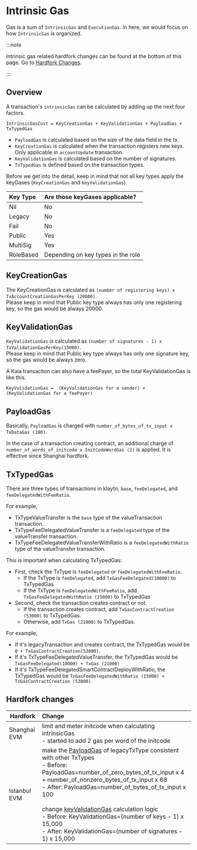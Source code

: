 # Intrinsic Gas

Gas is a sum of `IntrinsicGas` and `ExecutionGas`. In here, we would focus on how `IntrinsicGas` is organized.

:::note

Intrinsic gas related hardfork changes can be found at the bottom of this page. Go to [Hardfork Changes](#hardfork-changes).

:::

## Overview

A transaction's `intrinsicGas` can be calculated by adding up the next four factors.

```
IntrinsicGasCost = KeyCreationGas + KeyValidationGas + PayloadGas + TxTypedGas
```

- `PayloadGas` is calculated based on the size of the data field in the tx.
- `KeyCreationGas` is calculated when the transaction registers new keys. Only applicable in `accountUpdate` transaction.
- `KeyValidationGas` is calculated based on the number of signatures.
- `TxTypedGas` is defined based on the transaction types.

Before we get into the detail, keep in mind that not all key types apply the keyGases (`KeyCreationGas` and `KeyValidationGas`).

| Key Type  | Are those keyGases applicable?     |
| :-------- | :--------------------------------- |
| Nil       | No                                 |
| Legacy    | No                                 |
| Fail      | No                                 |
| Public    | Yes                                |
| MultiSig  | Yes                                |
| RoleBased | Depending on key types in the role |

## KeyCreationGas <a id="keycreationgas"></a>

The KeyCreationGas is calculated as `(number of registering keys) x TxAccountCreationGasPerKey (20000)`.\
Please keep in mind that Public key type always has only one registering key, so the gas would be always 20000.

## KeyValidationGas <a id="keyvalidationgas"></a>

`KeyValidationGas` is calculated as `(number of signatures - 1) x TxValidationGasPerKey(15000)`.\
Please keep in mind that Public key type always has only one signature key, so the gas would be always zero.

A Kaia transaction can also have a feePayer, so the total KeyValidationGas is like this.

```
KeyValidationGas =  (KeyValidationGas for a sender) + (KeyValidationGas for a feePayer)
```

## PayloadGas <a id="payloadgas"></a>

Basically, `PayloadGas` is charged with `number_of_bytes_of_tx_input x TxDataGas (100)`.

In the case of a transaction creating contract, an additional charge of `number_of_words_of_initcode x InitCodeWordGas (2)` is applied. It is effective since Shanghai hardfork.

## TxTypedGas <a id="txtypedgas"></a>

There are three types of transactions in klaytn; `base`, `feeDelegated`, and `feeDelegatedWithFeeRatio`.

For example,

- TxTypeValueTransfer is the `base` type of the valueTransaction transaction.
- TxTypeFeeDelegatedValueTransfer is a `feeDelegated` type of the valueTransfer transaction.
- TxTypeFeeDelegatedValueTransferWithRatio is a `feeDelegatedWithRatio` type of the valueTransfer transaction.

This is important when calculating TxTypedGas:

- First, check the TxType is `feeDelegated` or `feeDelegatedWithFeeRatio`.
    - If the TxType is `feeDelegated`, add `TxGasFeeDelegated(10000)` to TxTypedGas
    - If the TxType is `feeDelegatedWithFeeRatio`, add `TxGasFeeDelegatedWithRatio (15000)` to TxTypedGas
- Second, check the transaction creates contract or not.
    - If the transaction creates contract, add `TxGasContractCreation (53000)` to TxTypedGas.
    - Otherwise, add `TxGas (21000)` to TxTypedGas.

For example,

- If it's legacyTransaction and creates contract, the TxTypedGas would be `0 + TxGasContractCreation(53000)`.
- If it's TxTypeFeeDelegatedValueTransfer, the TxTypedGas would be `TxGasFeeDelegated(10000) + TxGas (21000)`
- If it's TxTypeFeeDelegatedSmartContractDeployWithRatio, the TxTypedGas would be `TxGasFeeDelegatedWithRatio (15000) + TxGasContractCreation (53000)`

## Hardfork changes

| Hardfork     | Change                                                                                                                                                                                                                                                                                                                                                                                                                                                                                                                                                                                                                                                                                                                                                                                                                                                                                                                                  |
| ------------ | :-------------------------------------------------------------------------------------------------------------------------------------------------------------------------------------------------------------------------------------------------------------------------------------------------------------------------------------------------------------------------------------------------------------------------------------------------------------------------------------------------------------------------------------------------------------------------------------------------------------------------------------------------------------------------------------------------------------------------------------------------------------------------------------------------------------------------------------------------------------------------------------------------------------------------------------- |
| Shanghai EVM | limit and meter initcode when calculating intrinsicGas<br/>- started to add 2 gas per word of the initcode                                                                                                                                                                                                                                                                                                                                                                                                                                                                                                                                                                                                                                                                                                                                                                                                                              |
| Istanbul EVM | make the [PayloadGas](#payloadgas) of legacyTxType consistent with other TxTypes<br/>- Before: PayloadGas=number_of_zero_bytes_of_tx_input x 4 + number_of_nonzero_bytes_of_tx_input x 68 <br/> - After: PayloadGas=number_of_bytes_of_tx_input x 100<br/><br/>change [keyValidationGas](#keyvalidationgas) calculation logic<br/>- Before: KeyValidationGas=(number of keys - 1) x 15,000<br/>- After: KeyValidationGas=(number of signatures - 1) x 15,000 |


